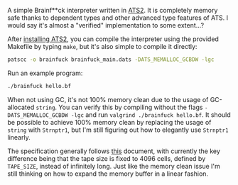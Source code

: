 A simple Brainf**ck interpreter written in 
[ATS2](https://github.com/githwxi/ATS-Postiats). It is completely memory safe
thanks to dependent types and other advanced type features of ATS. I would say
it's almost a "verified" implementation to some extent...?

After [installing ATS2](https://www.cs.bu.edu/~hwxi/atslangweb/Downloads.html),
you can compile the interpreter using the provided Makefile by typing `make`,
but it's also simple to compile it directly:

```bash
patscc -o brainfuck brainfuck_main.dats -DATS_MEMALLOC_GCBDW -lgc
```

Run an example program:
```bash
./brainfuck hello.bf
```

When not using GC, it's not 100% memory clean due to the usage of GC-allocated
`string`. You
can verify this by compiling without the flags `-DATS_MEMALLOC_GCBDW -lgc` and
run `valgrind ./brainfuck hello.bf`. It should be possible to achieve 100%
memory clean by replacing the usage of `string` with `Strnptr1`, but I'm still
figuring out how to elegantly use `Strnptr1` linearly.

The specification generally follows
[this](https://github.com/sunjay/brainfuck/blob/master/brainfuck.md) document,
with currently the key difference being that the tape size is fixed to 4096
cells, defined by `TAPE_SIZE`, instead of infinitely long. Just like the memory
clean issue I'm still thinking on how to expand the memory buffer in a linear
fashion.
